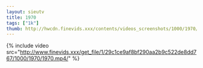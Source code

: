 ```yaml
--- 
layout: sieutv
title: 1970
tags: ["1k"]
thumb: http://hwcdn.finevids.xxx/contents/videos_screenshots/1000/1970/preview.mp4.jpg
---
```

{% include video src="http://www.finevids.xxx/get_file/1/29c1ce9af8bf290aa2b9c522de8dd767/1000/1970/1970.mp4/" %} 
